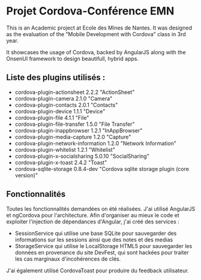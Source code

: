 # Projet Cordova-Conférence EMN

This is an Academic project at Ecole des Mines de Nantes. It was designed as the evaluation of the "Mobile Development with Cordova" class in 3rd year.

It showcases the usage of Cordova, backed by AngularJS along with the OnsenUI framework to design beautifull, hybrid apps.

## Liste des plugins utilisés : 

- cordova-plugin-actionsheet 2.2.2 "ActionSheet"
- cordova-plugin-camera 2.1.0 "Camera"
- cordova-plugin-contacts 2.0.1 "Contacts"
- cordova-plugin-device 1.1.1 "Device"
- cordova-plugin-file 4.1.1 "File"
- cordova-plugin-file-transfer 1.5.0 "File Transfer"
- cordova-plugin-inappbrowser 1.2.1 "InAppBrowser"
- cordova-plugin-media-capture 1.2.0 "Capture"
- cordova-plugin-network-information 1.2.0 "Network Information"
- cordova-plugin-whitelist 1.2.1 "Whitelist"
- cordova-plugin-x-socialsharing 5.0.10 "SocialSharing"
- cordova-plugin-x-toast 2.4.2 "Toast"
- cordova-sqlite-storage 0.8.4-dev "Cordova sqlite storage plugin (core version)"

## Fonctionnalités

Toutes les fonctionnalités demandées on été réalisées. J'ai utilisé AngularJS et ngCordova pour l'architecture.
Afin d'organiser au mieux le code et exploiter l'injection de dépendances d'Angular, j'ai créé des services :
- SessionService qui utilise une base SQLite pour sauvegarder des informations sur les sessions ainsi que des notes et des medias
- StorageService qui utilise le LocalStorage HTML5 pour sauvegarder les données en provenance du site DevFest, qui sont hackées pour traiter les cas marginaux d'incohérences de clés.

J'ai également utilisé CordovaToast pour produire du feedback utilisateur.
